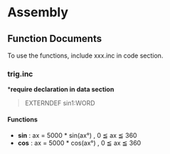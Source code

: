 # Assembly
## Function Documents
To use the functions, include xxx.inc in code section.
### trig.inc
***require declaration in data section**
>EXTERNDEF sin1:WORD 


#### Functions
- **sin** : ax = 5000 * sin(ax°) , 0 ≦ ax ≦ 360
- **cos** : ax = 5000 * cos(ax°) , 0 ≦ ax ≦ 360
